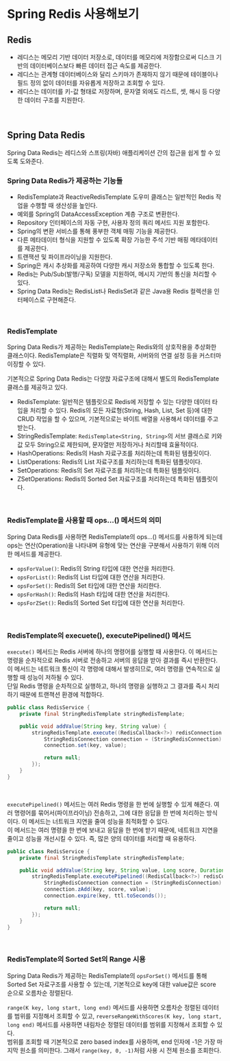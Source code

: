 # Spring Redis 사용해보기

## Redis

- 레디스는 메모리 기반 데이터 저장소로, 데이터를 메모리에 저장함으로써 디스크 기반의 데이터베이스보다 빠른 데이터 접근 속도를 제공한다.  
- 레디스는 관계형 데이터베이스와 달리 스키마가 존재하지 않기 때문에 테이블이나 필드 정의 없이 데이터를 자유롭게 저장하고 조회할 수 있다.  
- 레디스는 데이터를 키-값 형태로 저장하며, 문자열 외에도 리스트, 셋, 해시 등 다양한 데이터 구조를 지원한다.

<br/>

## Spring Data Redis

Spring Data Redis는 레디스와 스프링(자바) 애플리케이션 간의 접근을 쉽게 할 수 있도록 도와준다.  

### Spring Data Redis가 제공하는 기능들
- RedisTemplate과 ReactiveRedisTemplate 도우미 클래스는 일반적인 Redis 작업을 수행할 때 생산성을 높인다.
- 예외를 Spring의 DataAccessException 계층 구조로 변환한다.
- Repository 인터페이스의 자동 구현, 사용자 정의 쿼리 메서드 지원 포함한다.
- Spring의 변환 서비스를 통해 풍부한 객체 매핑 기능을 제공한다.
- 다른 메타데이터 형식을 지원할 수 있도록 확장 가능한 주석 기반 매핑 메타데이터를 제공한다.
- 트랜잭션 및 파이프라이닝을 지원한다.
- Spring은 캐시 추상화를 제공하여 다양한 캐시 저장소와 통합할 수 있도록 한다.
- Redis는 Pub/Sub(발행/구독) 모델을 지원하여, 메시지 기반의 통신을 처리할 수 있다.
- Spring Data Redis는 RedisList나 RedisSet과 같은 Java용 Redis 컬렉션을 인터페이스로 구현해준다.  

<br/>

### RedisTemplate

Spring Data Redis가 제공하는 RedisTemplate는 Redis와의 상호작용을 추상화한 클래스이다. RedisTemplate은 직렬화 및 역직렬화, 서버와의 연결 설정 등을 커스터마이징할 수 있다.  

기본적으로 Spring Data Redis는 다양핝 자료구조에 대해서 별도의 RedisTemplate 클래스를 제공하고 있다.  

- RedisTemplate: 일반적은 템플릿으로 Redis에 저장할 수 있는 다양한 데이터 타입을 처리할 수 있다. Redis의 모든 자료형(String, Hash, List, Set 등)에 대한 CRUD 작업을 할 수 있으며, 기본적으로는 바이트 배열을 사용해서 데이터를 주고 받는다.
- StringRedisTemplate: `RedisTemplate<String, String>`의 서브 클래스로 키와 값 모두 String으로 제한되며, 문자열만 저장하거나 처리할때 효율적이다.
- HashOperations: Redis의 Hash 자료구조를 처리하는데 특화된 템플릿이다.
- ListOperations: Redis의 List 자료구조를 처리하는데 특화된 템플릿이다.
- SetOperations: Redis의 Set 자료구조를 처리하는데 특화된 템플릿이다.
- ZSetOperations: Redis의 Sorted Set 자료구조를 처리하는데 특화된 템플릿이다.

<br/>

### RedisTemplate을 사용할 때  ops...() 메서드의 의미

Spring Data Redis를 사용하면 RedisTemplate의 ops...() 메서드를 사용하게 되는데 ops는 연산(Operation)을 나타내며 유형에 맞는 연산을 구분해서 사용하기 위해 이러한 메서드를 제공한다.

- `opsForValue()`: Redis의 String 타입에 대한 연산을 처리한다.
- `opsForList()`: Redis의 List 타입에 대한 연산을 처리한다.
- `opsForSet()`: Redis의 Set 타입에 대한 연산을 처리한다.
- `opsForHash()`: Redis의 Hash 타입에 대한 연산을 처리한다.
- `opsForZSet()`: Redis의 Sorted Set 타입에 대한 연산을 처리한다.

<br/>

### RedisTemplate의 execuete(), executePipelined() 메서드

`execute()` 메서드는 Redis 서버에 하나의 명령어를 실행할 때 사용한다. 이 메서드는 명령을 순차적으로 Redis 서버로 전송하고 서버의 응답을 받아 결과를 즉시 반환한다.  
이 메서드는 네트워크 통신이 각 명령에 대해서 발생히므로, 여러 명령을 연속적으로 실행할 때 성능이 저하될 수 있다.  
단일 Redis 명령을 순차적으로 실행하고, 하나의 명령을 실행하고 그 결과를 즉시 처리하기 때문에 트랜젹션 환경에 적합하다.

```java
public class RedisService {
    private final StringRedisTemplate stringRedisTemplate;

    public void addValue(String key, String value) {
        stringRedisTemplate.execute((RedisCallback<?>) redisConnection -> {
            StringRedisConnection connection = (StringRedisConnection) redisConnection;
            connection.set(key, value);

            return null;
        });
    }
}
```

<br/>

`executePipelined()` 메서드는 여러 Redis 명령을 한 번에 실행할 수 있게 해준다. 여러 명령어를 묶어서(파이프라이닝) 전송하고, 그에 대한 응답을 한 번에 처리하는 방식이다. 이 메서드는 너트워크 지연을 줄여 성능을 최적화할 수 있다.  
이 메서드는 여러 명령을 한 번에 보내고 응답을 한 번에 받기 때문에, 네트워크 지연을 줄이고 성능을 개선시킬 수 있다. 즉, 많은 양의 데이터를 처리할 때 유용하다.  

```java
public class RedisService {
    private final StringRedisTemplate stringRedisTemplate;

    public void addValue(String key, String value, Long score, Duration ttl) {
        stringRedisTemplate.executePipelined((RedisCallback<?>) redisConnection -> {
            StringRedisConnection connection = (StringRedisConnection) redisConnection;
            connection.zAdd(key, score, value);
            connection.expire(key, ttl.toSeconds());

            return null;
        });
    }
}
```

<br/>

### RedisTemplate의 Sorted Set의 Range 시용 

Spring Data Redis가 제공하는 RedisTemplate의 `opsForSet()` 메서드를 통해 Sorted Set 자료구조를 사용할 수 있는데, 기본적으로 key에 대한 value값은 score 순으로 오름차순 정렬된다.  

`range(K key, long start, long end)` 메서드를 사용하면 오름차순 정렬된 데이터를 범위를 지정해서 조회할 수 있고, `reverseRangeWithScores(K key, long start, long end)` 메서드를 사용하면 내림차순 정렬된 데이터를 범위를 지정해서 조회할 수 있다.  
범위를 조회할 때 기본적으로 zero based index를 사용하며, end 인자에 -1은 가장 마지막 원소를 의미한다. 그래서 `range(key, 0, -1)`처럼 사용 시 전체 원소를 조회한다.

<br/>
